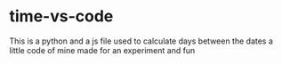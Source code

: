 # time-vs-code
This is a  python and a js file used to calculate days between the dates
a little code of mine made for an experiment and fun
